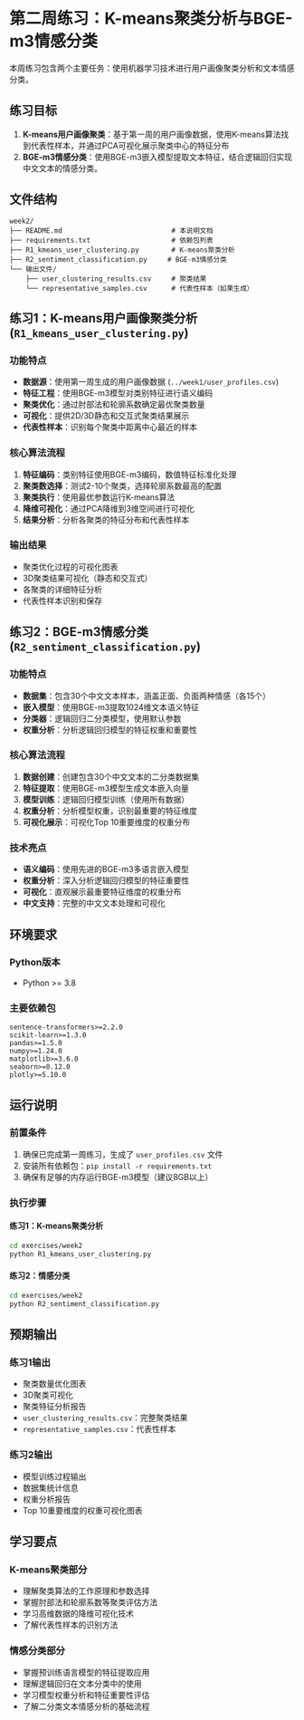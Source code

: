 # 第二周练习：K-means聚类分析与BGE-m3情感分类

本周练习包含两个主要任务：使用机器学习技术进行用户画像聚类分析和文本情感分类。

## 练习目标

1. **K-means用户画像聚类**：基于第一周的用户画像数据，使用K-means算法找到代表性样本，并通过PCA可视化展示聚类中心的特征分布
2. **BGE-m3情感分类**：使用BGE-m3嵌入模型提取文本特征，结合逻辑回归实现中文文本的情感分类。

## 文件结构

```
week2/
├── README.md                           # 本说明文档
├── requirements.txt                    # 依赖包列表
├── R1_kmeans_user_clustering.py        # K-means聚类分析
├── R2_sentiment_classification.py     # BGE-m3情感分类
└── 输出文件/
    ├── user_clustering_results.csv     # 聚类结果
    └── representative_samples.csv      # 代表性样本（如果生成）
```

## 练习1：K-means用户画像聚类分析 (`R1_kmeans_user_clustering.py`)

### 功能特点

- **数据源**：使用第一周生成的用户画像数据 (`../week1/user_profiles.csv`)
- **特征工程**：使用BGE-m3模型对类别特征进行语义编码
- **聚类优化**：通过肘部法和轮廓系数确定最优聚类数量
- **可视化**：提供2D/3D静态和交互式聚类结果展示
- **代表性样本**：识别每个聚类中距离中心最近的样本

### 核心算法流程

1. **特征编码**：类别特征使用BGE-m3编码，数值特征标准化处理
2. **聚类数选择**：测试2-10个聚类，选择轮廓系数最高的配置
3. **聚类执行**：使用最优参数运行K-means算法
4. **降维可视化**：通过PCA降维到3维空间进行可视化
5. **结果分析**：分析各聚类的特征分布和代表性样本

### 输出结果

- 聚类优化过程的可视化图表
- 3D聚类结果可视化（静态和交互式）
- 各聚类的详细特征分析
- 代表性样本识别和保存

## 练习2：BGE-m3情感分类 (`R2_sentiment_classification.py`)

### 功能特点

- **数据集**：包含30个中文文本样本，涵盖正面、负面两种情感（各15个）
- **嵌入模型**：使用BGE-m3提取1024维文本语义特征
- **分类器**：逻辑回归二分类模型，使用默认参数
- **权重分析**：分析逻辑回归模型的特征权重和重要性

### 核心算法流程

1. **数据创建**：创建包含30个中文文本的二分类数据集
2. **特征提取**：使用BGE-m3模型生成文本嵌入向量
3. **模型训练**：逻辑回归模型训练（使用所有数据）
4. **权重分析**：分析模型权重，识别最重要的特征维度
5. **可视化展示**：可视化Top 10重要维度的权重分布

### 技术亮点

- **语义编码**：使用先进的BGE-m3多语言嵌入模型
- **权重分析**：深入分析逻辑回归模型的特征重要性
- **可视化**：直观展示最重要特征维度的权重分布
- **中文支持**：完整的中文文本处理和可视化

## 环境要求

### Python版本
- Python >= 3.8

### 主要依赖包
```
sentence-transformers>=2.2.0
scikit-learn>=1.3.0
pandas>=1.5.0
numpy>=1.24.0
matplotlib>=3.6.0
seaborn>=0.12.0
plotly>=5.10.0
```

## 运行说明

### 前置条件
1. 确保已完成第一周练习，生成了 `user_profiles.csv` 文件
2. 安装所有依赖包：`pip install -r requirements.txt`
3. 确保有足够的内存运行BGE-m3模型（建议8GB以上）

### 执行步骤

#### 练习1：K-means聚类分析
```bash
cd exercises/week2
python R1_kmeans_user_clustering.py
```

#### 练习2：情感分类
```bash
cd exercises/week2  
python R2_sentiment_classification.py
```

## 预期输出

### 练习1输出
- 聚类数量优化图表
- 3D聚类可视化
- 聚类特征分析报告
- `user_clustering_results.csv`：完整聚类结果
- `representative_samples.csv`：代表性样本

### 练习2输出
- 模型训练过程输出
- 数据集统计信息
- 权重分析报告
- Top 10重要维度的权重可视化图表

## 学习要点

### K-means聚类部分
- 理解聚类算法的工作原理和参数选择
- 掌握肘部法和轮廓系数等聚类评估方法
- 学习高维数据的降维可视化技术
- 了解代表性样本的识别方法

### 情感分类部分
- 掌握预训练语言模型的特征提取应用
- 理解逻辑回归在文本分类中的使用
- 学习模型权重分析和特征重要性评估
- 了解二分类文本情感分析的基础流程




